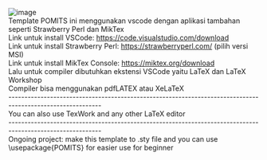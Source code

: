 ![image](https://github.com/user-attachments/assets/f3d9200e-6fbe-493f-b42d-ae9d2aae1e4b) <br />
Template POMITS ini menggunakan vscode dengan aplikasi tambahan seperti Strawberry Perl dan MikTex <br />
Link untuk install VSCode: https://code.visualstudio.com/download <br />
Link untuk install Strawberry Perl: https://strawberryperl.com/ (pilih versi MSI) <br />
Link untuk install MikTex Console: https://miktex.org/download <br />
Lalu untuk compiler dibutuhkan ekstensi VSCode yaitu LaTeX dan LaTeX Workshop <br />
Compiler bisa menggunakan pdfLATEX atau XeLaTeX <br />
----------------------------------------------------------------------------------------------------------- <br />
You can also use TexWork and any other LaTeX editor <br />
----------------------------------------------------------------------------------------------------------- <br />
Ongoing project: make this template to .sty file and you can use \usepackage{POMITS} for easier use for beginner
